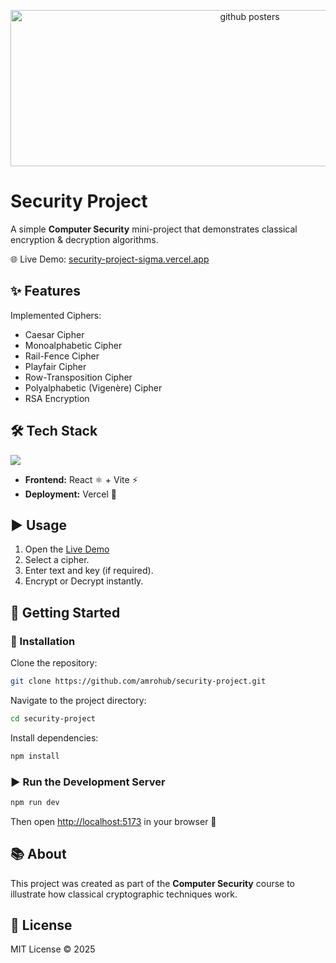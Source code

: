 <p align="center">
  <img src="https://github.com/user-attachments/assets/4fa1ed4e-2d61-4a1c-aab1-2aab8c3e5d26" 
       alt="github posters" 
       width="750" 
       height="250" />
</p>


# Security Project

A simple **Computer Security** mini-project that demonstrates classical encryption & decryption algorithms.

🌐 Live Demo: [security-project-sigma.vercel.app](https://security-project-sigma.vercel.app/)



## ✨ Features

Implemented Ciphers:

- Caesar Cipher  
- Monoalphabetic Cipher  
- Rail-Fence Cipher  
- Playfair Cipher  
- Row-Transposition Cipher  
- Polyalphabetic (Vigenère) Cipher  
- RSA Encryption  




## 🛠️ Tech Stack

<p align="left">
  <img src="https://skillicons.dev/icons?i=javascript,react,vite,vercel" />
</p>

- **Frontend:** React ⚛️ + Vite ⚡  
- **Deployment:** Vercel 🚀  




## ▶️ Usage

1. Open the [Live Demo](https://security-project-sigma.vercel.app/) 
2. Select a cipher.  
3. Enter text and key (if required).  
4. Encrypt or Decrypt instantly.  




## 🚀 Getting Started

### 🔧 Installation

Clone the repository:

```bash
git clone https://github.com/amrohub/security-project.git
````

Navigate to the project directory:

```bash
cd security-project
```

Install dependencies:

```bash
npm install
```




### ▶️ Run the Development Server

```bash
npm run dev
```

Then open [http://localhost:5173](http://localhost:5173) in your browser 🎉




## 📚 About

This project was created as part of the **Computer Security** course to illustrate how classical cryptographic techniques work.  




## 📜 License

MIT License © 2025

